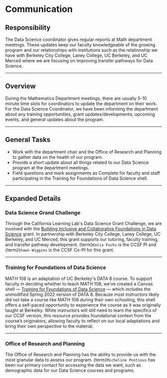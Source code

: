 # Communication

## Responsibility
The Data Science coordinator gives regular reports at Math department meetings. These updates keep our faculty knowledgeable of the growing program and our relationships with institutions such as the relationship we have with Berkeley City College, Laney College, UC Berkeley, and UC Merced where we are focusing on improving transfer pathways for Data Science.

---

## Overview
During the Mathematics Department meetings, there are usually 5-10 minute time slots for coordinators to update the department on their work. For the Data Science Coordinator, we have been informing the department about any training opportunities, grant updates/developments, upcoming events, and general updates about the program. 

---

## General Tasks
- Work with the department chair and the Office of Research and Planning to gather data on the health of our program.
- Provide a short update about all things related to our Data Science program at the department meetings.
- Field questions and mark assignments as Complete for faculty and staff participating in the Training for Foundations of Data Science shell.

---

## Expanded Details

### Data Science Grand Challenge
Through the California Learning Lab's Data Science Grant Challenge, we are involved with the [Building Inclusive and Collaborative Foundations in Data Science](https://calearninglab.org/project/building-inclusive-and-collaborative-foundations-in-data-science/) grant. In partnership with Berkeley City College, Laney College, UC Berkeley, and UC Merced, this grant supports our tutoring, faculty training, and transfer pathway development. {term}`Katia Fuchs` is the CCSF PI and {term}`Shawn Wiggins` is the CCSF Co-PI for this grant.

--- 

### Training for Foundations of Data Science
MATH 108 is an adaptation of UC Berkeley's DATA 8 course. To support faculty in deciding whether to teach MATH 108, we’ve created a Canvas shell — [Training for Foundations of Data Science](https://ccsf.instructure.com/courses/61235) — which includes the unmodified Spring 2022 version of DATA 8. Because most instructors likely did not take a course like MATH 108 during their own schooling, this shell offers a self-paced opportunity to experience the course as it was originally taught at Berkeley. While instructors will still need to learn the specifics of our CCSF version, this resource provides foundational context from the course’s originators, allowing faculty to reflect on our local adaptations and bring their own perspective to the material.

---

### Office of Research and Planning
The Office of Research and Planning has the ability to provide us with the most granular data to assess our program. {term}`Micheline Pontious` has been our primary contact for accessing the data we want, such as demographic data for our Data Science courses and programs.